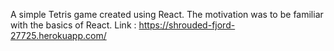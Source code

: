 A simple Tetris game created using React. The motivation was to be familiar with the basics of React.
Link : https://shrouded-fjord-27725.herokuapp.com/


